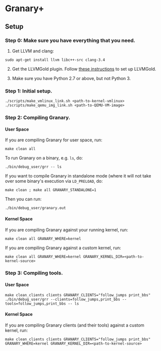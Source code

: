 Granary+
========

Setup
-----

### Step 0: Make sure you have everything that you need.

1. Get LLVM and clang:
  ```basemake
  sudo apt-get install llvm libc++-src clang-3.4
  ```

2. Get the LLVMGold plugin.
  Follow [these instructions](http://llvm.org/docs/GoldPlugin.html) to set up LLVMGold.

3. Make sure you have Python 2.7 or above, but not Python 3. 

### Step 1: Initial setup.

```basemake
./scripts/make_vmlinux_link.sh <path-to-kernel-vmlinux>
./scripts/make_qemu_img_link.sh <path-to-QEMU-VM-image>
```

### Step 2: Compiling Granary.
#### User Space
If you are compiling Granary for user space, run:

```basemake
make clean all
```

To run Granary on a binary, e.g. `ls`, do:

```basemake
./bin/debug_user/grr -- ls
```

If you want to compile Granary in standalone mode (where it will not take over
some binary's execution via `LD_PRELOAD`, do:

```basemake
make clean ; make all GRANARY_STANDALONE=1
```

Then you can run:

```basemake
./bin/debug_user/granary.out
```

#### Kernel Space

If you are compiling Granary against your running kernel, run:

```basemake
make clean all GRANARY_WHERE=kernel
```

If you are compiling Granary against a custom kernel, run:

```basemake
make clean all GRANARY_WHERE=kernel GRANARY_KERNEL_DIR=<path-to-kernel-source>
```

### Step 3: Compiling tools.
#### User Space

```basemake
make clean_clients clients GRANARY_CLIENTS="follow_jumps print_bbs"
./bin/debug_user/grr --clients=follow_jumps,print_bbs --tools=follow_jumps,print_bbs -- ls
```

#### Kernel Space

If you are compiling Granary clients (and their tools) against a custom kernel, run:

```basemake
make clean_clients clients GRANARY_CLIENTS="follow_jumps print_bbs" GRANARY_WHERE=kernel GRANARY_KERNEL_DIR=<path-to-kernel-source>
```
